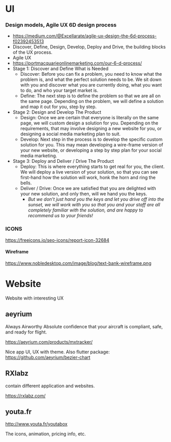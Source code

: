 
# UI

### Design models, Agile UX 6D design process
* https://medium.com/@Excellarate/agile-ux-design-the-6d-process-f02392453513
* Discover, Define, Design, Develop, Deploy and Drive, the building blocks of the UX process.
* Agile UX
* https://portmacquarieonlinemarketing.com/our-6-d-process/
* Stage 1: Discover and Define What is Needed
  * Discover: Before you can fix a problem, you need to know what the problem is, and what the perfect solution needs to be. We sit down with you and discover what you are currently doing, what you want to do, and who your target market is.
  * Define: The next step is to define the problem so that we are all on the same page. Depending on the problem, we will define a solution and map it out for you, step by step.
* Stage 2: Design and Develop The Product
  * Design: Once we are certain that everyone is literally on the same page, we will custom design a solution for you. Depending on the requirements, that may involve designing a new website for you, or designing a social media marketing plan to suit.
  * Develop: Next step in the process is to develop the specific custom solution for you. This may mean developing a wire-frame version of your new website, or developing a step by step plan for your social media marketing.
* Stage 3: Deploy and Deliver / Drive The Product
  * Deploy: This is where everything starts to get real for you, the client. We will deploy a live version of your solution, so that you can see first-hand how the solution will work, honk the horn and ring the bells.
  * Deliver / Drive: Once we are satisfied that you are delighted with your new solution, and only then, will we hand you the keys.
    * _But we don’t just hand you the keys and let you drive off into the sunset, we will work with you so that you and your staff are all completely familiar with the solution, and are happy to recommend us to your friends!_

### ICONS

https://freeicons.io/seo-icons/report-icon-32684


#### Wireframe

https://www.nobledesktop.com/image/blog/text-bank-wireframe.png


# Website

Website with interesting UX

## aeyrium
Always Airworthy
Absolute confidence that your aircraft is compliant, safe, and ready for flight.

https://aeyrium.com/products/mxtracker/

Nice app UI, UX with theme. Also flutter package: https://github.com/aeyrium/bezier-chart

## RXlabz

contain different application and websites.

https://rxlabz.com/

## youta.fr

http://www.youta.fr/youtabox

The icons, animation, pricing info, etc. 
